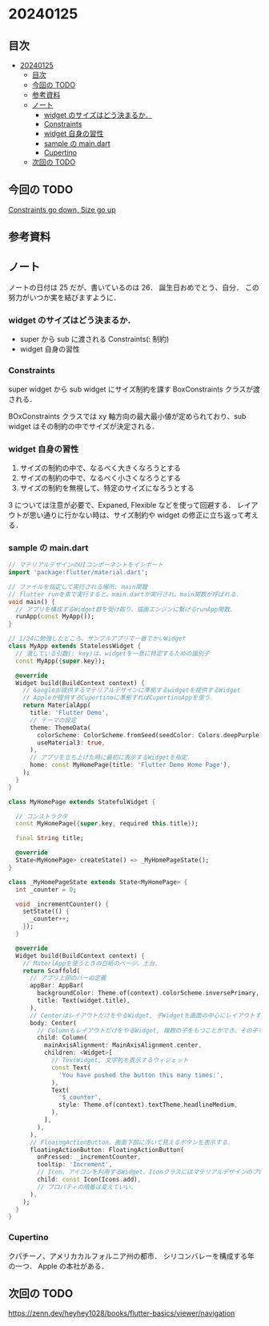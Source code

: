 # 20240125

## 目次

- [20240125](#20240125)
  - [目次](#目次)
  - [今回の TODO](#今回の-todo)
  - [参考資料](#参考資料)
  - [ノート](#ノート)
    - [widget のサイズはどう決まるか．](#widget-のサイズはどう決まるか)
    - [Constraints](#constraints)
    - [widget 自身の習性](#widget-自身の習性)
    - [sample の main.dart](#sample-の-maindart)
    - [Cupertino](#cupertino)
  - [次回の TODO](#次回の-todo)

## 今回の TODO

[Constraints go down, Size go up](https://zenn.dev/heyhey1028/books/flutter-basics/viewer/flutter_3)

## 参考資料

## ノート

ノートの日付は 25 だが、書いているのは 26．
誕生日おめでとう、自分．
この努力がいつか実を結びますように．

### widget のサイズはどう決まるか．

- super から sub に渡される Constraints(: 制約)
- widget 自身の習性

### Constraints

super widget から sub widget にサイズ制約を課す BoxConstraints クラスが渡される．

BOxConstraints クラスでは xy 軸方向の最大最小値が定められており、sub widget はその制約の中でサイズが決定される．

### widget 自身の習性

1. サイズの制約の中で、なるべく大きくなろうとする
2. サイズの制約の中で、なるべく小さくなろうとする
3. サイズの制約を無視して、特定のサイズになろうとする

3 については注意が必要で、Expaned, Flexible などを使って回避する．
レイアウトが思い通りに行かない時は、サイズ制約や widget の修正に立ち返って考える．

### sample の main.dart

```dart
// マテリアルデザインのUIコンポーネントをインポート
import 'package:flutter/material.dart';

// ファイルを指定して実行される場所: main関数
// flutter runを素で実行すると、main.dartが実行され、main関数が呼ばれる．
void main() {
  // アプリを構成するWidget群を受け取り、描画エンジンに繋げるrunApp関数．
  runApp(const MyApp());
}

// 1/24に勉強したところ、サンプルアプリで一番でかいWidget
class MyApp extends StatelessWidget {
  // 渡している引数(: key)は、widgetを一意に特定するための識別子
  const MyApp({super.key});

  @override
  Widget build(BuildContext context) {
    // Googleが提供するマテリアルデザインに準拠するwidgetを提供するWidget
    // Appleが提供するCupertinoに準拠すればCupertinoAppを使う．
    return MaterialApp(
      title: 'Flutter Demo',
      // テーマの設定
      theme: ThemeData(
        colorScheme: ColorScheme.fromSeed(seedColor: Colors.deepPurple),
        useMaterial3: true,
      ),
      // アプリを立ち上げた時に最初に表示するWidgetを指定．
      home: const MyHomePage(title: 'Flutter Demo Home Page'),
    );
  }
}

class MyHomePage extends StatefulWidget {

  // コンストラクタ
  const MyHomePage({super.key, required this.title});

  final String title;

  @override
  State<MyHomePage> createState() => _MyHomePageState();
}

class _MyHomePageState extends State<MyHomePage> {
  int _counter = 0;

  void _incrementCounter() {
    setState(() {
      _counter++;
    });
  }

  @override
  Widget build(BuildContext context) {
    // MaterlAppを使うときの白紙のページ、土台．
    return Scaffold(
      // アプリ上部のバーの定義
      appBar: AppBar(
        backgroundColor: Theme.of(context).colorScheme.inversePrimary,
        title: Text(widget.title),
      ),
      // CenterはレイアウトだけをやるWidget, 子Widgetを画面の中心にレイアウトする．
      body: Center(
        // ColumnもレイアウトだけをやるWidget, 複数の子をもつことができ、その子を縦に並べる．
        child: Column(
          mainAxisAlignment: MainAxisAlignment.center,
          children: <Widget>[
            // TextWidget, 文字列を表示するウィジェット
            const Text(
              'You have pushed the button this many times:',
            ),
            Text(
              '$_counter',
              style: Theme.of(context).textTheme.headlineMedium,
            ),
          ],
        ),
      ),
      // FloaingActionButton、画面下部に浮いて見えるボタンを表示する．
      floatingActionButton: FloatingActionButton(
        onPressed: _incrementCounter,
        tooltip: 'Increment',
        // Icon、アイコンを利用するWidget、Iconクラスにはマテリアルデザインのプロパティが多数用意されている．
        child: const Icon(Icons.add),
        // プロパティの順番は変えていい．
      ),
    );
  }
}
```

### Cupertino

クパチーノ、アメリカカルフォルニア州の都市．
シリコンバレーを構成する年の一つ．
Apple の本社がある．

## 次回の TODO

https://zenn.dev/heyhey1028/books/flutter-basics/viewer/navigation
